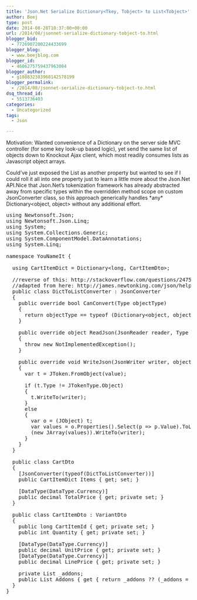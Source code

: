 ```yaml
---
title: 'Json.Net Serialize Dictionary<Tkey, Tobject> to List<Tobject>'
author: Beej
type: post
date: 2014-08-28T10:37:00+00:00
url: /2014/08/jsonnet-serialize-dictionary-tobject-to.html
blogger_bid:
  - 7726907200224433699
blogger_blog:
  - www.beejblog.com
blogger_id:
  - 4606275759437963004
blogger_author:
  - g108832383968142578199
blogger_permalink:
  - /2014/08/jsonnet-serialize-dictionary-tobject-to.html
dsq_thread_id:
  - 5513736403
categories:
  - Uncategorized
tags:
  - Json

---
```

Motivation: Wanted convenience of a Dictionary on the server side MVC controller (for some key look-up based logic), yet send the same list of objects down to Knockout Ajax client, which most readily consumes lists as Javascript object arrays.

Could&#8217;ve just exposed the List<Object> as another property but wanted to see if I could roll it all into one property just to learn a little more about the Json.Net API.Nice that Json.Net&#8217;s tokenization framework has already abstracted away from specific types within the overridden method scope on custom JsonConverter class, so this approach generically handles \*any\* Dictionary<object, object> without any additional effort.

<pre class="prettyprint linenums lang-cs">using Newtonsoft.Json;
using Newtonsoft.Json.Linq;
using System;
using System.Collections.Generic;
using System.ComponentModel.DataAnnotations;
using System.Linq;

namespace YouNameIt {

  using CartItemDict = Dictionary&lt;long, CartItemDto&gt;;

  //reverse of this: http://stackoverflow.com/questions/24759181/deserializing-a-json-dictionaryint-customtype-to-listcustomtype
  //adapted from here: http://james.newtonking.com/json/help/index.html?topic=html/CustomJsonConverter.htm
  public class DictToListConverter : JsonConverter
  {
    public override bool CanConvert(Type objectType)
    {
      return objectType == typeof (Dictionary&lt;object, object&gt;);
    }

    public override object ReadJson(JsonReader reader, Type objectType, object existingValue, JsonSerializer serializer)
    {
      throw new NotImplementedException();
    }

    public override void WriteJson(JsonWriter writer, object value, JsonSerializer serializer)
    {
      var t = JToken.FromObject(value);

      if (t.Type != JTokenType.Object)
      {
        t.WriteTo(writer);
      }
      else
      {
        var o = (JObject) t;
        var values = o.Properties().Select(p => p.Value).ToList();
        (new JArray(values)).WriteTo(writer);
      }
    }
  }

  public class CartDto
  {
    [JsonConverter(typeof(DictToListConverter))]
    public CartItemDict Items { get; set; }

    [DataType(DataType.Currency)]
    public decimal TotalPrice { get; private set; }
  }

  public class CartItemDto : VariantDto
  {
    public long CartItemId { get; private set; }
    public int Quantity { get; private set; }

    [DataType(DataType.Currency)]
    public decimal UnitPrice { get; private set; }
    [DataType(DataType.Currency)]
    public decimal LinePrice { get; private set; }

    private List _addons;
    public List Addons { get { return _addons ?? (_addons = new List()); } }
  }
}
</pre>